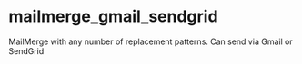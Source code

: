 # mailmerge_gmail_sendgrid
MailMerge with any number of replacement patterns. Can send via Gmail or SendGrid
